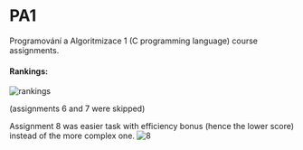 # PA1
Programování a Algoritmizace 1 (C programming language) course assignments.

#### Rankings:
<img>![rankings](https://user-images.githubusercontent.com/47743251/224510283-7124cd84-69ff-45ef-9f5b-271c9ffc9973.png)
</img>

(assignments 6 and 7 were skipped)

Assignment 8 was easier task with efficiency bonus (hence the lower score) instead of the more complex one.
<img>![8](https://user-images.githubusercontent.com/47743251/224513606-25723a61-610e-476b-a419-dde142469d3d.png)</img>
